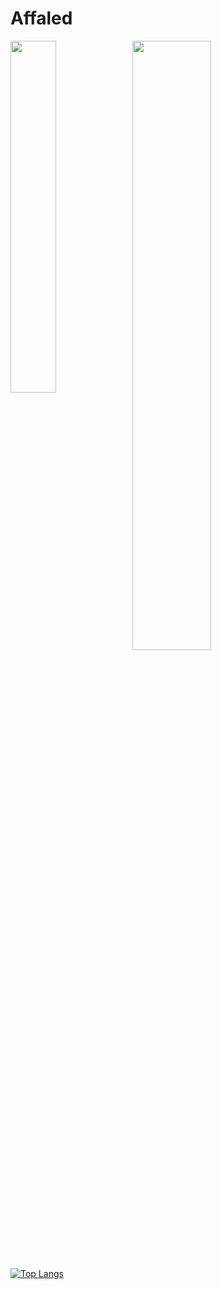 # Affaled

<img align="left" width="38%" src="https://i.pinimg.com/564x/50/0b/e3/500be32cdc80fc99914a6b119df3fd42.jpg"/>

<img width="50%" src="https://github-readme-stats.vercel.app/api?username=Affaled&theme=great-gatsby&title_color=ff3068?">

[![Top Langs](https://github-readme-stats.vercel.app/api/top-langs/?username=Affaled&theme=great-gatsby&layout=donut&card_width=300)](https://github.com/anuraghazra/github-readme-stats)

<a src="https://bitbucket.org/affaled/thefaun" />
